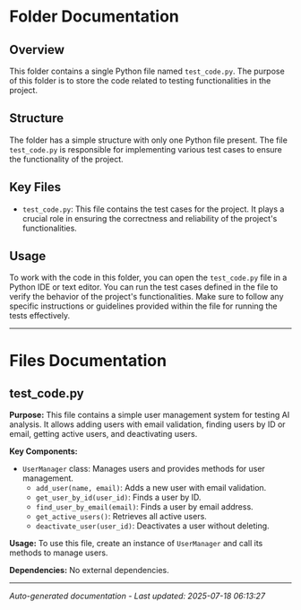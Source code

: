 # Folder Documentation

## Overview
This folder contains a single Python file named `test_code.py`. The purpose of this folder is to store the code related to testing functionalities in the project.

## Structure
The folder has a simple structure with only one Python file present. The file `test_code.py` is responsible for implementing various test cases to ensure the functionality of the project.

## Key Files
- `test_code.py`: This file contains the test cases for the project. It plays a crucial role in ensuring the correctness and reliability of the project's functionalities.

## Usage
To work with the code in this folder, you can open the `test_code.py` file in a Python IDE or text editor. You can run the test cases defined in the file to verify the behavior of the project's functionalities. Make sure to follow any specific instructions or guidelines provided within the file for running the tests effectively.

---

# Files Documentation

## test_code.py

**Purpose:** This file contains a simple user management system for testing AI analysis. It allows adding users with email validation, finding users by ID or email, getting active users, and deactivating users.

**Key Components:**
- `UserManager` class: Manages users and provides methods for user management.
  - `add_user(name, email)`: Adds a new user with email validation.
  - `get_user_by_id(user_id)`: Finds a user by ID.
  - `find_user_by_email(email)`: Finds a user by email address.
  - `get_active_users()`: Retrieves all active users.
  - `deactivate_user(user_id)`: Deactivates a user without deleting.

**Usage:** To use this file, create an instance of `UserManager` and call its methods to manage users.

**Dependencies:** No external dependencies.

---
*Auto-generated documentation - Last updated: 2025-07-18 06:13:27*
